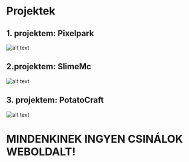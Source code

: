 # Projektek
## 1. projektem: Pixelpark
![alt text](https://i.imgur.com/bvT55pg.png)

## 2.projektem: SlimeMc
![alt text](https://i.imgur.com/z2cRDYN.png)

## 3. projektem: PotatoCraft
![alt text](https://i.imgur.com/1GArT3O.png)

# MINDENKINEK INGYEN CSINÁLOK WEBOLDALT!
